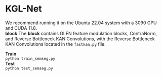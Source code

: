 # KGL-Net
We recommend running it on the Ubuntu 22.04 system with a 3090 GPU and CUDA 11.8.<br>
**block**
The **block** contains GLFN feature modulation blocks, ContraNorm, and Reverse Bottleneck KAN Convolutions, with the Reverse Bottleneck KAN Convolutions located in the `fastkan.py` file.<br>

**Train**<br>
`python train_semseg.py`<br>
**Test**<br>
`python test_semseg.py`<br>

